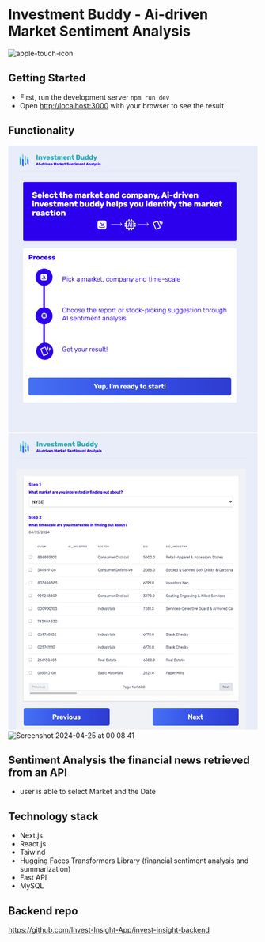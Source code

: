 # Investment Buddy - Ai-driven Market Sentiment Analysis

![apple-touch-icon](https://github.com/Invest-Insight-App/invest-insight-app/assets/128807685/fe6b54e4-84d6-4b12-910c-7c886640252e)

## Getting Started

- First, run the development server `npm run dev`
- Open [http://localhost:3000](http://localhost:3000) with your browser to see the result.

## Functionality

<img src="assets/page_1.png" alt="page 1" />

<img src="assets/page_2.png" alt="page 2" />

<img width="578" alt="Screenshot 2024-04-25 at 00 08 41" src="https://github.com/Invest-Insight-App/invest-insight-app/assets/128807685/930dbb13-9696-4a6a-8fbf-57000e4fbfb8">

## Sentiment Analysis the financial news retrieved from an API

- user is able to select Market and the Date

## Technology stack

- Next.js
- React.js
- Taiwind
- Hugging Faces Transformers Library (financial sentiment analysis and summarization)
- Fast API
- MySQL

## Backend repo

https://github.com/Invest-Insight-App/invest-insight-backend
